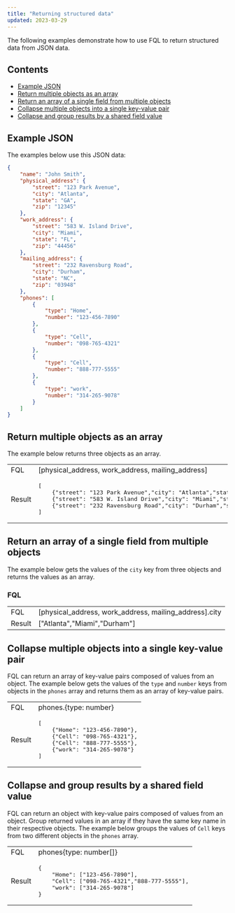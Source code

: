 ```yaml
---
title: "Returning structured data"
updated: 2023-03-29
---
```


The following examples demonstrate how to use FQL to return structured data from JSON data.

## Contents

* [Example JSON](#example-json)
* [Return multiple objects as an array](#return-multiple-objects-as-an-array)
* [Return an array of a single field from multiple objects](#return-an-array-of-a-single-field-from-multiple-objects)
* [Collapse multiple objects into a single key-value pair](#collapse-multiple-objects-into-a-single-key-value-pair)
* [Collapse and group results by a shared field value](#collapse-and-group-results-by-a-shared-field-value)

## Example JSON

The examples below use this JSON data:

``` json
{
    "name": "John Smith",
    "physical_address": {
        "street": "123 Park Avenue",
        "city": "Atlanta",
        "state": "GA",
        "zip": "12345"
    },
    "work_address": {
        "street": "583 W. Island Drive",
        "city": "Miami",
        "state": "FL",
        "zip": "44456"
    },
    "mailing_address": {
        "street": "232 Ravensburg Road",
        "city": "Durham",
        "state": "NC",
        "zip": "03948"
    },
    "phones": [
        {
            "type": "Home",
            "number": "123-456-7890"
        },
        {
            "type": "Cell",
            "number": "098-765-4321"
        },
        {
            "type": "Cell",
            "number": "888-777-5555"
        },
        {
            "type": "work",
            "number": "314-265-9078"
        }
    ]
}
```

## Return multiple objects as an array

The example below returns three objects as an array.

<table class="code-ref-table">
<tbody>
<tr>
<td>FQL</td>
<td>
[physical_address, work_address, mailing_address]
</td>
</tr>
<tr>
<td>Result</td>
<td>
<pre>[
    {"street": "123 Park Avenue","city": "Atlanta","state": "GA","zip": "12345"},
    {"street": "583 W. Island Drive","city": "Miami","state": "FL","zip": "44456" },
    {"street": "232 Ravensburg Road","city": "Durham","state": "NC","zip": "03948"}
]</pre>
</td>
</tr>
</tbody>
</table>

## Return an array of a single field from multiple objects

The example below gets the values of the `city` key from three objects and returns the values as an array.

### FQL

<table class="code-ref-table">
<tbody>
<tr>
<td>FQL</td>
<td>
[physical_address, work_address, mailing_address].city
</td>
</tr>
<tr>
<td>Result</td>
<td>
["Atlanta","Miami","Durham"]
</td>
</tr>
</tbody>
</table>

## Collapse multiple objects into a single key-value pair

FQL can return an array of key-value pairs composed of values from an object. The example below gets the values of the `type` and `number` keys from objects in the `phones` array and returns them as an array of key-value pairs.

<table class="code-ref-table">
<tbody>
<tr>
<td>FQL</td>
<td>
phones.{type: number}
</td>
</tr>
<tr>
<td>Result</td>
<td>
<pre>[
    {"Home": "123-456-7890"},
    {"Cell": "098-765-4321"},
    {"Cell": "888-777-5555"},
    {"work": "314-265-9078"}
]</pre>
</td>
</tr>
</tbody>
</table>

## Collapse and group results by a shared field value

FQL can return an object with key-value pairs composed of values from an object. Group returned values in an array if they have the same key name in their respective objects. The example below groups the values of `Cell` keys from two different objects in the `phones` array.

<table class="code-ref-table">
<tbody>
<tr>
<td>FQL</td>
<td>
phones{type: number[]}
</td>
</tr>
<tr>
<td>Result</td>
<td>
<pre>{
    "Home": ["123-456-7890"],
    "Cell": ["098-765-4321","888-777-5555"],
    "work": ["314-265-9078"]
}</pre>
</td>
</tr>
</tbody>
</table>
